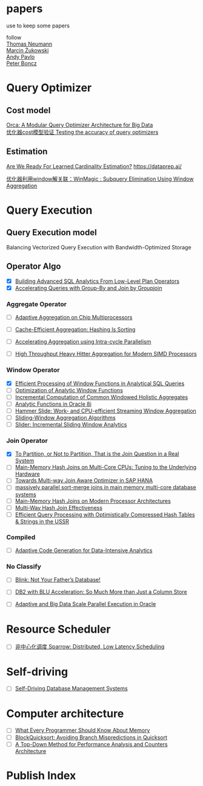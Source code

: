 # papers
use to keep some papers 

follow  
[Thomas Neumann](https://scholar.google.de/citations?hl=zh_CN&user=xSDfDpsAAAAJ&view_op=list_works&sortby=pubdate)  
[Marcin Żukowski](https://scholar.google.com/citations?hl=zh-CN&user=F-TSpooAAAAJ&view_op=list_works&sortby=pubdate)  
[Andy Pavlo](https://scholar.google.com/citations?hl=zh-CN&user=u1UDm4wAAAAJ&view_op=list_works&sortby=pubdate)  
[Peter Boncz](https://scholar.google.com/citations?hl=zh-CN&user=DCIZE1kAAAAJ&view_op=list_works&sortby=pubdate)


# Query Optimizer

## Cost model

[Orca: A Modular Query Optimizer Architecture for Big Data](https://15721.courses.cs.cmu.edu/spring2016/papers/p337-soliman.pdf)  
[优化器cost模型验证 Testing the accuracy of query optimizers](https://databasescience.files.wordpress.com/2013/01/taqo.pdf)  

## Estimation  
[Are We Ready For Learned Cardinality Estimation?](https://arxiv.org/pdf/2012.06743.pdf)   https://dataprep.ai/    

[优化器利用window解关联：WinMagic : Subquery Elimination Using Window Aggregation ](https://thelackthereof.org/docs/library/cs/database/Zuzarte,%20Calisto%20et%20al:%20Winmagic%20-%20Subquery%20Elimination%20Using%20Window%20Aggregation.pdf)  


# Query Execution

## Query Execution model
Balancing Vectorized Query Execution with Bandwidth-Optimized Storage

## Operator Algo

- [x] [Building Advanced SQL Analytics From Low-Level Plan Operators](https://db.in.tum.de/~kohn/papers/lolepops-sigmod21.pdf)   
- [x] [Accelerating Queries with Group-By and Join by Groupjoin](http://www.vldb.org/pvldb/vol4/p843-moerkotte.pdf)  

### Aggregate Operator

- [ ] [Adaptive Aggregation on Chip Multiprocessors](https://citeseerx.ist.psu.edu/viewdoc/download?doi=10.1.1.440.8800&rep=rep1&type=pdf)    
- [ ] [Cache-Efficient Aggregation: Hashing Is Sorting](https://dl.acm.org/doi/pdf/10.1145/2723372.2747644)   
- [ ] [Accelerating Aggregation using Intra-cycle Parallelism](https://www.semanticscholar.org/paper/Accelerating-aggregation-using-intra-cycle-Feng-Lo/4f3ba18bad4307a241378731b4c96a6899b56669)   
- [ ] [High Throughput Heavy Hitter Aggregation for Modern SIMD Processors](http://www.cs.columbia.edu/~orestis/damon13.pdf)   


### Window Operator 
- [x] [Efficient Processing of Window Functions in Analytical SQL Queries](https://dl.acm.org/doi/pdf/10.14778/2794367.2794375)   
- [ ] [Optimization of Analytic Window Functions](http://vldb.org/pvldb/vol5/p1244_yucao_vldb2012.pdf)    
- [ ] [Incremental Computation of Common Windowed Holistic Aggregates](https://research.tableau.com/sites/default/files/p1221-wesley.pdf)   
- [ ] [Analytic Functions in Oracle 8i](http://infolab.stanford.edu/infoseminar/archive/SpringY2000/speakers/agupta/paper.pdf)   
- [ ] [Hammer Slide: Work- and CPU-efficient Streaming Window Aggregation](http://www.adms-conf.org/2018-camera-ready/SIMDWindowPaper_ADMS'18.pdf)    
- [ ] [Sliding-Window Aggregation Algorithms](http://hirzels.com/martin/papers/encyc18-sliding-window.pdf)   
- [ ] [Slider: Incremental Sliding Window Analytics](https://dl.acm.org/doi/abs/10.1145/2663165.2663334)   

### Join Operator
- [x] [To Partition, or Not to Partition, That is the Join Question in a Real System](https://dl.acm.org/doi/abs/10.1145/3448016.3452831)  
- [ ] [Main-Memory Hash Joins on Multi-Core CPUs: Tuning to the Underlying Hardware](https://15721.courses.cs.cmu.edu/spring2017/papers/18-hashjoins/balkesen-icde2013.pdf)    
- [ ] [Towards Multi-way Join Aware Optimizer in SAP HANA](http://www.vldb.org/pvldb/vol13/p3019-wi.pdf)   
- [ ] [massively parallel sort-merge joins in main memory multi-core database systems](https://15721.courses.cs.cmu.edu/spring2018/papers/20-sortmergejoins/p1064-albutiu.pdf)   
- [ ] [Main-Memory Hash Joins on Modern Processor Architectures](https://ieeexplore.ieee.org/stamp/stamp.jsp?tp=&arnumber=6778794)   
- [ ] [Multi-Way Hash Join Effectiveness](https://citeseerx.ist.psu.edu/viewdoc/download?doi=10.1.1.706.6219&rep=rep1&type=pdf)   
- [ ] [Efficient Query Processing with Optimistically Compressed Hash Tables & Strings in the USSR](https://ir.cwi.nl/pub/30644/30644.pdf)  

### Compiled
- [ ] [Adaptive Code Generation for Data-Intensive Analytics](http://vldb.org/pvldb/vol14/p929-zhang.pdf)    

### No Classify
- [ ] [Blink: Not Your Father’s Database!](https://link.springer.com/chapter/10.1007/978-3-642-33500-6_1)  
- [ ] [DB2 with BLU Acceleration: So Much More than Just a Column Store](https://researcher.watson.ibm.com/researcher/files/us-ipandis/vldb13db2blu.pdf)    
- [ ] [Adaptive and Big Data Scale Parallel Execution in Oracle](http://www.vldb.org/pvldb/vol6/p1102-bellamkonda.pdf)   


# Resource Scheduler
- [ ] [非中心化调度 Sparrow: Distributed, Low Latency Scheduling](https://cs.stanford.edu/~matei/papers/2013/sosp_sparrow.pdf)  

# Self-driving

- [ ] [Self-Driving Database Management Systems](https://www.pdl.cmu.edu/PDL-FTP/Database/p42-pavlo-cidr17.pdf)  

# Computer architecture
- [ ] [What Every Programmer Should Know About Memory](https://people.freebsd.org/~lstewart/articles/cpumemory.pdf)  
- [ ] [BlockQuicksort: Avoiding Branch Mispredictions in Quicksort](https://drops.dagstuhl.de/opus/volltexte/2016/6389/pdf/LIPIcs-ESA-2016-38.pdf)   
- [ ] [A Top-Down Method for Performance Analysis and Counters Architecture](https://ieeexplore.ieee.org/document/6844459)    

# Publish Index
